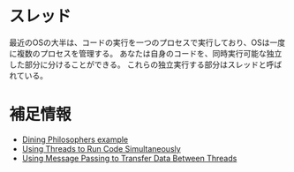 # スレッド

最近のOSの大半は、コードの実行を一つのプロセスで実行しており、OSは一度に複数のプロセスを管理する。
あなたは自身のコードを、同時実行可能な独立した部分に分けることができる。
これらの独立実行する部分はスレッドと呼ばれている。

# 補足情報

- [Dining Philosophers example](https://doc.rust-lang.org/1.4.0/book/dining-philosophers.html)
- [Using Threads to Run Code Simultaneously](https://doc.rust-jp.rs/book-ja/ch16-01-threads.html)
- [Using Message Passing to Transfer Data Between Threads](https://doc.rust-jp.rs/book-ja/ch16-02-message-passing.html)
